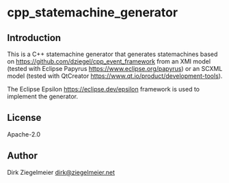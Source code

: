 # cpp_statemachine_generator

## Introduction

This is a C++ statemachine generator that generates statemachines based on <https://github.com/dziegel/cpp_event_framework> from an XMI model (tested with Eclipse Papyrus <https://www.eclipse.org/papyrus>) or an SCXML model (tested with QtCreator <https://www.qt.io/product/development-tools>).

The Eclipse Epsilon <https://eclipse.dev/epsilon> framework is used to implement the generator.

## License

Apache-2.0

## Author

Dirk Ziegelmeier <dirk@ziegelmeier.net>
